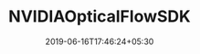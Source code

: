 ---
title: "NVIDIAOpticalFlowSDK"
date: 2019-06-16T17:46:24+05:30
type: "organisations"
org_name: "NVIDIA Corporation"
repo_desc: "Optical Flow SDK exposes the latest hardware capability of Turing GPUs dedicated to computing the relative motion of pixels between images. The hardware uses sophisticated algorithms to yield highly accurate flow vectors, with robust frame-to-frame intensity variations and tracks the true object motion faster and more accurately."
repo_link: https://github.com/NVIDIA/NVIDIAOpticalFlowSDK


---